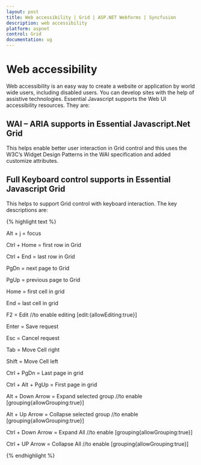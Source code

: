 ```yaml
---
layout: post
title: Web accessibility | Grid | ASP.NET Webforms | Syncfusion
description: web accessibility
platform: aspnet
control: Grid
documentation: ug
---
```


# Web accessibility

Web accessibility is an easy way to create a website or application by world wide users, including disabled users. You can develop sites with the help of assistive technologies. Essential Javascript supports the Web UI accessibility resources. They are:

## WAI – ARIA supports in Essential Javascript.Net Grid

This helps enable better user interaction in Grid control and this uses the W3C’s Widget Design Patterns in the WAI specification and added customize attributes.

## Full Keyboard control supports in Essential Javascript Grid

This helps to support Grid control with keyboard interaction. The key descriptions are:

{% highlight text %}

Alt + j            = focus

Ctrl + Home  = first row in Grid

Ctrl + End      = last row in Grid

PgDn              = next page to Grid

PgUp              = previous page to Grid

Home             = first cell in grid

End                 = last cell in grid

F2                    = Edit            //to enable editing [edit:{allowEditing:true}]

Enter              = Save request

Esc                  = Cancel request

Tab                 = Move Cell right

Shift                = Move Cell left

Ctrl + PgDn    = Last page in grid

Ctrl + Alt + PgUp     = First page in grid

Alt + Down Arrow  = Expand selected group //to enable [grouping{allowGrouping:true}]

Alt + Up Arrow       = Collapse selected group //to enable [grouping{allowGrouping:true}]

Ctrl + Down Arrow = Expand All //to enable [grouping{allowGrouping:true}]

Ctrl + UP Arrow      = Collapse All //to enable [grouping{allowGrouping:true}]

{% endhighlight %}






